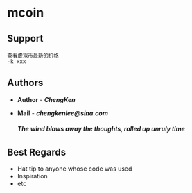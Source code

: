 # mcoin

## Support

```
查看虚拟币最新的价格
-k xxx
```

## Authors

* **Author**  - **_ChengKen_**
* **Mail**    - **_chengkenlee@sina.com_**

  ###### **The wind blows away the thoughts, rolled up unruly time**


## Best Regards

* Hat tip to anyone whose code was used
* Inspiration
* etc
